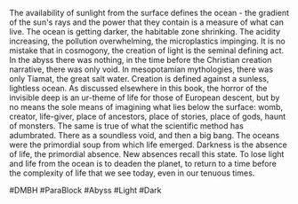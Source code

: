 The availability of sunlight from the surface defines the ocean - the gradient of the sun's rays and the power that they contain is a measure of what can live. The ocean is getting darker, the habitable zone shrinking. The acidity increasing, the pollution overwhelming, the microplastics impinging. It is no mistake that in cosmogony, the creation of light is the seminal defining act. In the abyss there was nothing, in the time before the Christian creation narrative, there was only void. In mesopotamian mythologies, there was only Tiamat, the great salt water. Creation is defined against a sunless, lightless ocean. As discussed elsewhere in this book, the horror of the invisible deep is an ur-theme of life for those of European descent, but by no means the sole means of imagining what lies below the surface: womb, creator, life-giver, place of ancestors, place of stories, place of gods, haunt of monsters. The same is true of what the scientific method has adumbrated. There as a soundless void, and then a big bang. The oceans were the primordial soup from which life emerged. Darkness is the absence of life, the primordial absence. New absences recall this state. To lose light and life from the ocean is to deaden the planet, to return to a time before the complexity of life that we see today, even in our tenuous times.

#DMBH #ParaBlock #Abyss #Light #Dark